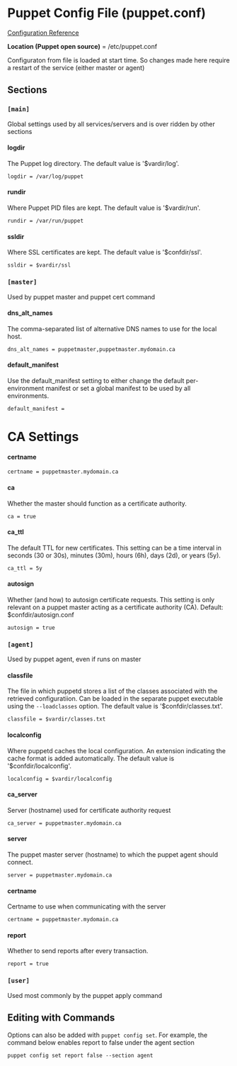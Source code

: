 # Puppet Config File (puppet.conf)

[Configuration Reference](https://docs.puppetlabs.com/references/3.7.latest/configuration.html)

**Location (Puppet open source)** = /etc/puppet.conf

Configuraton from file is loaded at start time. So changes made here require a restart of the service (either master or agent)

## Sections

### `[main]` 

Global settings used by all services/servers and is over ridden by other sections 

#### logdir

The Puppet log directory. The default value is '$vardir/log'.

`logdir = /var/log/puppet` 

#### rundir
Where Puppet PID files are kept. The default value is '$vardir/run'.

`rundir = /var/run/puppet`

#### ssldir

Where SSL certificates are kept. The default value is '$confdir/ssl'.

`ssldir = $vardir/ssl`

### `[master]`

Used by puppet master and puppet cert command

#### dns_alt_names

The comma-separated list of alternative DNS names to use for the local host.

`dns_alt_names = puppetmaster,puppetmaster.mydomain.ca`

#### default_manifest

Use the default_manifest setting to either change the default per-environment manifest or set a global manifest to be used by all environments.

`default_manifest = `

# CA Settings

#### certname

`certname = puppetmaster.mydomain.ca`

#### ca

Whether the master should function as a certificate authority.

`ca = true`

#### ca_ttl

The default TTL for new certificates. This setting can be a time interval in seconds (30 or 30s), minutes (30m), hours (6h), days (2d), or years (5y).

`ca_ttl = 5y`

#### autosign

Whether (and how) to autosign certificate requests. This setting is only relevant on a puppet master acting as a certificate authority (CA). Default: $confdir/autosign.conf

`autosign = true`

### `[agent]` 

Used by puppet agent, even if runs on master

#### classfile

The file in which puppetd stores a list of the classes associated with the retrieved configuratiion.  Can be loaded in the separate puppet executable using the `--loadclasses` option. The default value is '$confdir/classes.txt'.

`classfile = $vardir/classes.txt`

#### localconfig

Where puppetd caches the local configuration.  An extension indicating the cache format is added automatically. The default value is '$confdir/localconfig'.
    
`localconfig = $vardir/localconfig`

#### ca_server

Server (hostname) used for certificate authority request

`ca_server = puppetmaster.mydomain.ca`

#### server

The puppet master server (hostname) to which the puppet agent should connect.

`server = puppetmaster.mydomain.ca`

#### certname

Certname to use when communicating with the server

`certname = puppetmaster.mydomain.ca`

#### report

Whether to send reports after every transaction.

`report = true`

### `[user]` 
Used most commonly by the puppet apply command


## Editing with Commands

Options can also be added with `puppet config set`. For example, the command below enables report to false under the agent section

```
puppet config set report false --section agent
```